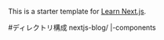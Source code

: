 This is a starter template for [Learn Next.js](https://nextjs.org/learn).

#ディレクトリ構成
nextjs-blog/
|-components
